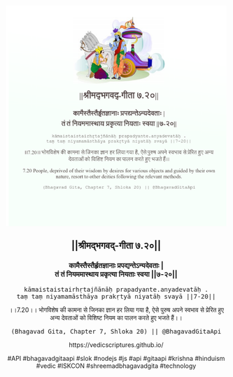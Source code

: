 <img src="../../asset/BG_7_20.png"/>
<center><h2>||श्रीमद्‍भगवद्‍-गीता ७.२०||</h2>
<h3>कामैस्तैस्तैर्हृतज्ञानाः प्रपद्यन्तेऽन्यदेवताः |<br/>तं तं नियममास्थाय प्रकृत्या नियताः स्वया ||७-२०||</h3>
<pre>kāmaistaistairhṛtajñānāḥ prapadyante.anyadevatāḥ .<br/>taṃ taṃ niyamamāsthāya prakṛtyā niyatāḥ svayā ||7-20||</pre>
<p>।।7.20।। भोगविशेष की कामना से जिनका ज्ञान हर लिया गया है, ऐसे पुरुष अपने स्वभाव से प्रेरित हुए अन्य देवताओं को विशिष्ट नियम का पालन करते हुए भजते हैं।।</p>
<pre>(Bhagavad Gita, Chapter 7, Shloka 20) || @BhagavadGitaApi</pre><p>https://vedicscriptures.github.io/</p><p>#API #bhagavadgitaapi #slok #nodejs #js #api #gitaapi #krishna #hinduism #vedic #ISKCON #shreemadbhagavadgita #technology</p></center>